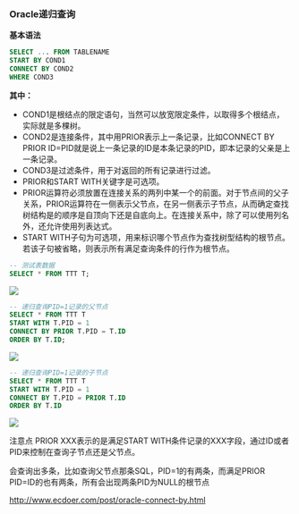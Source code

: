 ### Oracle递归查询
**基本语法**
```sql
SELECT ... FROM TABLENAME
START BY COND1
CONNECT BY COND2
WHERE COND3
```
**其中：**
* COND1是根结点的限定语句，当然可以放宽限定条件，以取得多个根结点，实际就是多棵树。
* COND2是连接条件，其中用PRIOR表示上一条记录，比如CONNECT BY PRIOR ID=PID就是说上一条记录的ID是本条记录的PID，即本记录的父亲是上一条记录。
* COND3是过滤条件，用于对返回的所有记录进行过滤。
* PRIOR和START WITH关键字是可选项。
* PRIOR运算符必须放置在连接关系的两列中某一个的前面。对于节点间的父子关系，PRIOR运算符在一侧表示父节点，在另一侧表示子节点，从而确定查找树结构是的顺序是自顶向下还是自底向上。在连接关系中，除了可以使用列名外，还允许使用列表达式。
* START WITH子句为可选项，用来标识哪个节点作为查找树型结构的根节点。若该子句被省略，则表示所有满足查询条件的行作为根节点。

```sql
-- 测试表数据
SELECT * FROM TTT T;
```
![](https://dn-serical.qbox.me/2.png)

```sql
-- 递归查询PID=1记录的父节点
SELECT * FROM TTT T
START WITH T.PID = 1
CONNECT BY PRIOR T.PID = T.ID
ORDER BY T.ID;
```
![](https://dn-serical.qbox.me/3.png)

```sql
-- 递归查询PID=1记录的子节点
SELECT * FROM TTT T
START WITH T.PID = 1
CONNECT BY T.PID = PRIOR T.ID
ORDER BY T.ID
```
![](https://dn-serical.qbox.me/4.png)

注意点
PRIOR XXX表示的是满足START WITH条件记录的XXX字段，通过ID或者PID来控制在查询子节点还是父节点。

会查询出多条，比如查询父节点那条SQL，PID=1的有两条，而满足PRIOR PID=ID的也有两条，所有会出现两条PID为NULL的根节点

http://www.ecdoer.com/post/oracle-connect-by.html